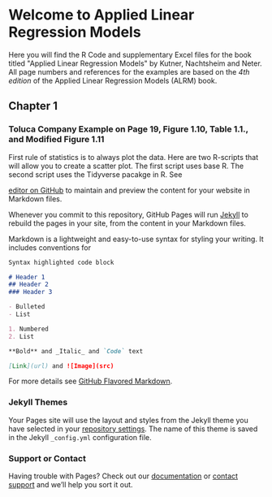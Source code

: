 # Welcome to Applied Linear Regression Models 

Here you will find the R Code and supplementary Excel files for the book titled "Applied Linear Regression Models" by Kutner, Nachtsheim and Neter. All page numbers and references for the examples are based on the *4th edition* of the Applied Linear Regression Models (ALRM) book.

## Chapter 1

### Toluca Company Example on Page 19, Figure 1.10, Table 1.1., and Modified Figure 1.11 

First rule of statistics is to always plot the data. Here are two R-scripts that will allow you to create a scatter plot. The first script uses base R. The second script uses the Tidyverse pacakge in R. See 




[editor on GitHub](https://github.com/leylaozsen/alrm.github.io/edit/master/README.md) to maintain and preview the content for your website in Markdown files.

Whenever you commit to this repository, GitHub Pages will run [Jekyll](https://jekyllrb.com/) to rebuild the pages in your site, from the content in your Markdown files.



Markdown is a lightweight and easy-to-use syntax for styling your writing. It includes conventions for

```markdown
Syntax highlighted code block

# Header 1
## Header 2
### Header 3

- Bulleted
- List

1. Numbered
2. List

**Bold** and _Italic_ and `Code` text

[Link](url) and ![Image](src)
```

For more details see [GitHub Flavored Markdown](https://guides.github.com/features/mastering-markdown/).

### Jekyll Themes

Your Pages site will use the layout and styles from the Jekyll theme you have selected in your [repository settings](https://github.com/leylaozsen/alrm.github.io/settings). The name of this theme is saved in the Jekyll `_config.yml` configuration file.

### Support or Contact

Having trouble with Pages? Check out our [documentation](https://help.github.com/categories/github-pages-basics/) or [contact support](https://github.com/contact) and we’ll help you sort it out.
